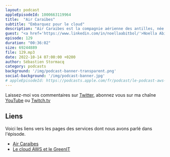 ```yaml
---
layout: podcast
appleEpisodeId: 1000663119964
title:  "Air Caraibes"
subtitle: "Embarquez pour le cloud"
description: "Air Caraibes est la compagnie aérienne des antilles, née de la fusion entre plusieurs compagnies locales et de la volonté d'un grand groupe industriel français. J'ai rencontré Noella (DSI) et Jean-Michel (RSSI) à Fort-de-France où nous avions organisé une conférence en Septembre 2022. Nous avons parlé du métier de transporteur aérien et des détails de leur projet - toujours en cours - de migration vers le cloud AWS. Nous y parlons techniques de migration, FinOps, GreenIT, et aussi de la motivation des équipes pour travailler avec les technologies du cloud et du poids du cloud dans le recrutement. PNC aux portes, vérification de la porte opposée. Bon voyage vers le cloud."
guest: "<a href='https://www.linkedin.com/in/noellaabitbol/'>Noella Abitbol</a>, DSI, Air Caraibes et <a href='https://www.linkedin.com/in/jmpssi971/'>Jean-Michel Pater</a>, RSSI, Air Caraibes"
episode: 129
duration: "00:36:02"
size: 69244889
file: 129.mp3
date: 2022-10-14 07:00:00 +0200
author: Sébastien Stormacq
category: podcasts
background: '/img/podcast-banner-transparent.png'
social-background: '/img/podcast-banner.jpg'
# appleEpisodeId: https://podcasts.apple.com/fr/podcast/le-podcast-aws-en-français/id1452118442
---
```


Laissez-moi vos commentaires sur [Twitter](https://twitter.com/sebsto), abonnez vous sur ma chaîne [YouTube](https://www.youtube.com/sebsto) ou [Twitch.tv](https://www.twitch.tv/sebAWS)

## Liens

Voici les liens vers les pages des services dont nous avons parlé dans l'épisode.

- [Air Caraibes](https://www.aircaraibes.com)
- [Le cloud AWS et le GreenIT](https://durabilite.aboutamazon.fr/evironnement/le-cloud)


